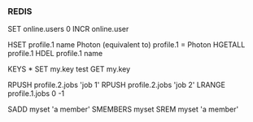 ### REDIS ###
SET online.users 0
INCR online.user


HSET profile.1 name Photon
(equivalent to) profile.1 = Photon
HGETALL profile.1
HDEL profile.1 name


KEYS *
SET my.key test
GET my.key

RPUSH profile.2.jobs 'job 1'
RPUSH profile.2.jobs 'job 2'
LRANGE profile.1.jobs 0 -1


SADD myset 'a member'
SMEMBERS myset
SREM myset 'a member'